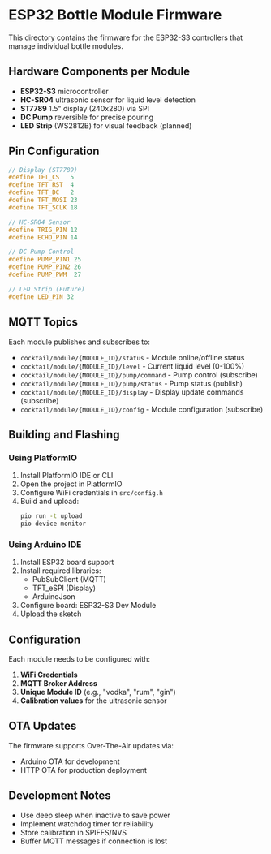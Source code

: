 # ESP32 Bottle Module Firmware

This directory contains the firmware for the ESP32-S3 controllers that manage individual bottle modules.

## Hardware Components per Module

- **ESP32-S3** microcontroller
- **HC-SR04** ultrasonic sensor for liquid level detection
- **ST7789** 1.5" display (240x280) via SPI
- **DC Pump** reversible for precise pouring
- **LED Strip** (WS2812B) for visual feedback (planned)

## Pin Configuration

```cpp
// Display (ST7789)
#define TFT_CS   5
#define TFT_RST  4
#define TFT_DC   2
#define TFT_MOSI 23
#define TFT_SCLK 18

// HC-SR04 Sensor
#define TRIG_PIN 12
#define ECHO_PIN 14

// DC Pump Control
#define PUMP_PIN1 25
#define PUMP_PIN2 26
#define PUMP_PWM  27

// LED Strip (Future)
#define LED_PIN 32
```

## MQTT Topics

Each module publishes and subscribes to:

- `cocktail/module/{MODULE_ID}/status` - Module online/offline status
- `cocktail/module/{MODULE_ID}/level` - Current liquid level (0-100%)
- `cocktail/module/{MODULE_ID}/pump/command` - Pump control (subscribe)
- `cocktail/module/{MODULE_ID}/pump/status` - Pump status (publish)
- `cocktail/module/{MODULE_ID}/display` - Display update commands (subscribe)
- `cocktail/module/{MODULE_ID}/config` - Module configuration (subscribe)

## Building and Flashing

### Using PlatformIO

1. Install PlatformIO IDE or CLI
2. Open the project in PlatformIO
3. Configure WiFi credentials in `src/config.h`
4. Build and upload:
   ```bash
   pio run -t upload
   pio device monitor
   ```

### Using Arduino IDE

1. Install ESP32 board support
2. Install required libraries:
   - PubSubClient (MQTT)
   - TFT_eSPI (Display)
   - ArduinoJson
3. Configure board: ESP32-S3 Dev Module
4. Upload the sketch

## Configuration

Each module needs to be configured with:

1. **WiFi Credentials**
2. **MQTT Broker Address**
3. **Unique Module ID** (e.g., "vodka", "rum", "gin")
4. **Calibration values** for the ultrasonic sensor

## OTA Updates

The firmware supports Over-The-Air updates via:
- Arduino OTA for development
- HTTP OTA for production deployment

## Development Notes

- Use deep sleep when inactive to save power
- Implement watchdog timer for reliability
- Store calibration in SPIFFS/NVS
- Buffer MQTT messages if connection is lost
